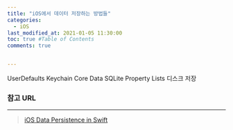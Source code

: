 ```yaml
---
title: "iOS에서 데이터 저장하는 방법들"
categories:
  - iOS
last_modified_at: 2021-01-05 11:30:00
toc: true #Table of Contents
comments: true


---
```


UserDefaults
Keychain
Core Data
SQLite
Property Lists
디스크 저장

### 참고 URL

---

> [iOS Data Persistence in Swift](https://iosapptemplates.com/blog/ios-development/data-persistence-ios-swift/)
